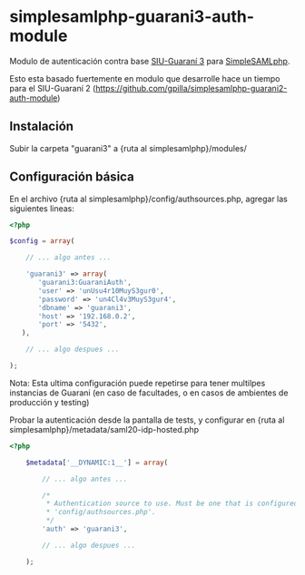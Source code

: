 # simplesamlphp-guarani3-auth-module

Modulo de autenticación contra base [SIU-Guaraní 3](http://www.siu.edu.ar/siu-guarani/) para [SimpleSAMLphp](https://simplesamlphp.org/).

Esto esta basado fuertemente en modulo que desarrolle hace un tiempo para el SIU-Guaraní 2 (https://github.com/gpilla/simplesamlphp-guarani2-auth-module)

## Instalación

Subir la carpeta "guarani3" a {ruta al simplesamlphp}/modules/

## Configuración básica

En el archivo {ruta al simplesamlphp}/config/authsources.php, agregar las siguientes lineas:

```php
<?php

$config = array(

    // ... algo antes ...

    'guarani3' => array(
       'guarani3:GuaraniAuth',
       'user' => 'unUsu4r10MuyS3gur0',
       'password' => 'un4Cl4v3MuyS3gur4',
       'dbname' => 'guarani3',
       'host' => '192.168.0.2',
       'port' => '5432',
   ),

    // ... algo despues ...

);

```

Nota: Esta ultima configuración puede repetirse para tener multilpes instancias de Guarani (en caso de facultades, o en casos de ambientes de producción y testing)

Probar la autenticación desde la pantalla de tests, y configurar en {ruta al simplesamlphp}/metadata/saml20-idp-hosted.php

```php
<?php

    $metadata['__DYNAMIC:1__'] = array(

        // ... algo antes ...

        /*
         * Authentication source to use. Must be one that is configured in
         * 'config/authsources.php'.
         */
        'auth' => 'guarani3',

        // ... algo despues ...

    );

```
